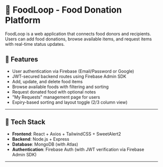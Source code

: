 # 🥗 FoodLoop - Food Donation Platform

FoodLoop is a web application that connects food donors and recipients. Users can add food donations, browse available items, and request items with real-time status updates.

## 🚀 Features

- User authentication via Firebase (Email/Password or Google)
- JWT-secured backend routes using Firebase Admin SDK
- Add, update, and delete food items
- Browse available foods with filtering and sorting
- Request donated food with optional notes
- "My Requests" management page for users
- Expiry-based sorting and layout toggle (2/3 column view)

---

## 🧱 Tech Stack

- **Frontend**: React + Axios + TailwindCSS + SweetAlert2
- **Backend**: Node.js + Express
- **Database**: MongoDB (with Atlas)
- **Authentication**: Firebase Auth (with JWT verification via Firebase Admin SDK)

---